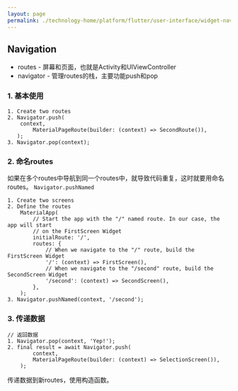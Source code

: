 ```yaml
---
layout: page
permalink: ./technology-home/platform/flutter/user-interface/widget-navigation
---
```


## Navigation
* routes - 屏幕和页面，也就是Activity和UIViewController
* navigator - 管理routes的栈，主要功能push和pop

### 1. 基本使用

    1. Create two routes
    2. Navigator.push(
        context,
            MaterialPageRoute(builder: (context) => SecondRoute()),
       );
    3. Navigator.pop(context);

### 2. 命名routes
如果在多个routes中导航到同一个routes中，就导致代码重复，这时就要用命名routes。
`Navigator.pushNamed`

    1. Create two screens
    2. Define the routes
        MaterialApp(
            // Start the app with the "/" named route. In our case, the app will start
            // on the FirstScreen Widget
            initialRoute: '/',
            routes: {
                // When we navigate to the "/" route, build the FirstScreen Widget
                '/': (context) => FirstScreen(),
                // When we navigate to the "/second" route, build the SecondScreen Widget
                '/second': (context) => SecondScreen(),
            },
        );
    3. Navigator.pushNamed(context, '/second');
   
### 3. 传递数据
    // 返回数据
    1. Navigator.pop(context, 'Yep!');
    2. final result = await Navigator.push(
            context,
            MaterialPageRoute(builder: (context) => SelectionScreen()),
        );

传递数据到新routes，使用构造函数。
